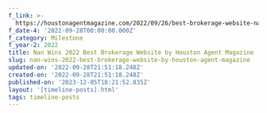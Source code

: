 ```yaml
---
f_link: >-
  https://houstonagentmagazine.com/2022/09/26/best-brokerage-website-nan-and-company-properties-2/
f_date-4: '2022-09-28T00:00:00.000Z'
f_category: Milestone
f_year-2: 2022
title: Nan Wins 2022 Best Brokerage Website by Houston Agent Magazine
slug: nan-wins-2022-best-brokerage-website-by-houston-agent-magazine
updated-on: '2022-09-28T21:51:18.248Z'
created-on: '2022-09-28T21:51:18.248Z'
published-on: '2023-12-05T18:21:52.835Z'
layout: '[timeline-posts].html'
tags: timeline-posts
---
```



